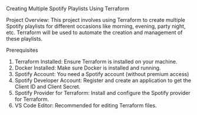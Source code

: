Creating Multiple Spotify Playlists Using Terraform

Project Overview:
 This project involves using Terraform to create multiple Spotify playlists for different occasions like morning, evening, party night, etc. Terraform will be used to automate the creation and management of these playlists.

Prerequisites
1. Terraform Installed: Ensure Terraform is installed on your machine.
2. Docker Installed: Make sure Docker is installed and running.
3. Spotify Account: You need a Spotify account (without premium access)
4. Spotify Developer Account: Register and create an application to get the Client ID and Client Secret.
5. Spotify Provider for Terraform: Install and configure the Spotify provider for Terraform.
6. VS Code Editor: Recommended for editing Terraform files.
